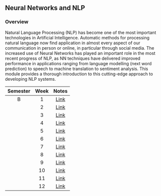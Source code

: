 ## Neural Networks and NLP

### Overview

Natural Language Processing (NLP) has become one of the most important technologies in Artificial Intelligence. Automatic methods for processing natural language now  find application in almost every aspect of our communication in person or online, in particular through  social media.  The increased use of Neural Networks has played an important role in the most recent progress of NLP, as NN techniques have delivered improved performance in applications ranging from language modelling (next word prediction) to speech to machine translation to sentiment analysis. This module provides a thorough introduction to this cutting-edge  approach to developing NLP systems.

| Semester   |      Week |  Notes | 
|:----------:|:-------------:|:------:|
| B |  1 | [Link](https://github.com/mughees-asif/postgraduate-artificial-intelligence/tree/master/Semester%20B/Neural%20Networks%20and%20NLP/notes/Week%201) |
|  |  2 | [Link]() | 
|  |  3 | [Link]() | 
|  |  4 | [Link]() | 
|  |  5 | [Link]() | 
|  |  6 | [Link]() | 
|  |  7 | [Link]() | 
|  |  8 | [Link]() | 
|  |  9 | [Link]() | 
|  |  10 | [Link]() | 
|  |  11 | [Link]() | 
|  |  12 | [Link]() | 
